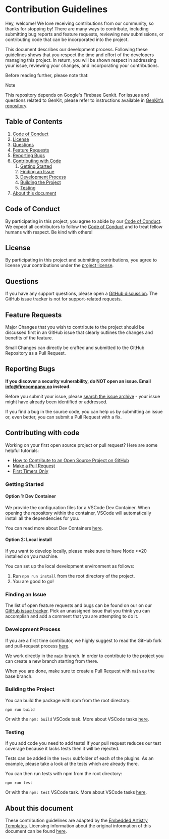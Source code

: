 # Contribution Guidelines

Hey, welcome! We love receiving contributions from our community, so thanks for stopping by! There are many ways to contribute, including submitting bug reports and feature requests, reviewing new submissions, or contributing code that can be incorporated into the project.

This document describes our development process. Following these guidelines shows that you respect the time and effort of the developers managing this project. In return, you will be shown respect in addressing your issue, reviewing your changes, and incorporating your contributions.

Before reading further, please note that:

> [!NOTE]  
> This repository depends on Google's Firebase Genkit. For issues and questions related to GenKit, please refer to instructions available in [GenKit's repository](https://github.com/firebase/genkit).

## Table of Contents

1. [Code of Conduct](#code-of-conduct)
2. [License](#license)
3. [Questions](#questions)
4. [Feature Requests](#feature-requests)
5. [Reporting Bugs](#reporting-bugs)
6. [Contributing with Code](#contributing-with-code)
   1. [Getting Started](#getting-started)
   2. [Finding an Issue](#finding-an-issue)
   3. [Development Process](#development-process)
   4. [Building the Project](#building-the-project)
   5. [Testing](#testing)
7. [About this document](#about-this-document)

## Code of Conduct

By participating in this project, you agree to abide by our [Code of Conduct](CODE_OF_CONDUCT.md). We expect all contributors to follow the [Code of Conduct](CODE_OF_CONDUCT.md) and to treat fellow humans with respect. Be kind with others!

## License

By participating in this project and submitting contributions, you agree to license your contributions under the [project license](LICENSE).

## Questions

If you have any support questions, please open a [GitHub discussion](https://github.com/TheFireCo/genkit-plugins/discussions). The GitHub issue tracker is not for support-related requests.

## Feature Requests

Major Changes that you wish to contribute to the project should be discussed first in an GitHub issue that clearly outlines the changes and benefits of the feature.

Small Changes can directly be crafted and submitted to the GitHub Repository as a Pull Request.

## Reporting Bugs

**If you discover a security vulnerability, do NOT open an issue. Email info@firecompany.co instead.**

Before you submit your issue, please [search the issue archive](https://github.com/TheFireCo/genkit-plugins/issues) - your issue might have already been identified or addressed.

If you find a bug in the source code, you can help us by submitting an issue or, even better, you can submit a Pull Request with a fix.

## Contributing with code

Working on your first open source project or pull request? Here are some helpful tutorials:

- [How to Contribute to an Open Source Project on GitHub](https://egghead.io/courses/how-to-contribute-to-an-open-source-project-on-github)
- [Make a Pull Request](https://makeapullrequest.com/)
- [First Timers Only](http://www.firsttimersonly.com)

### Getting Started

#### Option 1: Dev Container

We provide the configuration files for a VSCode Dev Container. When opening the repository within the container, VSCode will automatically install all the dependencies for you.

You can read more about Dev Containers [here](https://code.visualstudio.com/docs/devcontainers/containers).

#### Option 2: Local install

If you want to develop locally, please make sure to have Node >=20 installed on you machine.

You can set up the local development environment as follows:

1. Run `npm run install` from the root directory of the project.
2. You are good to go!

### Finding an Issue

The list of open feature requests and bugs can be found on our on our [GitHub issue tracker](https://github.com/TheFireCo/genkit-plugins/issues). Pick an unassigned issue that you think you can accomplish and add a comment that you are attempting to do it.

### Development Process

If you are a first time contributor, we highly suggest to read the GitHub fork and pull-request process [here](https://gist.github.com/Chaser324/ce0505fbed06b947d962).

We work directly in the `main` branch. In order to contribute to the project you can create a new branch starting from there.

When you are done, make sure to create a Pull Request with `main` as the base branch.

### Building the Project

You can build the package with npm from the root directory:

```
npm run build
```

Or with the `npm: build` VSCode task. More about VSCode tasks [here](https://code.visualstudio.com/Docs/editor/tasks).

### Testing

If you add code you need to add tests! If your pull request reduces our test coverage because it lacks tests then it will be rejected.

Tests can be added in the `tests` subfolder of each of the plugins. As an example, please take a look at the tests which are already there.

You can then run tests with npm from the root directory:

```
npm run test
```

Or with the `npm: test` VSCode task. More about VSCode tasks [here](https://code.visualstudio.com/Docs/editor/tasks).

## About this document

These contribution guidelines are adapted by the [Embedded Artistry Templates](https://github.com/embeddedartistry/templates). Licensing information about the original information of this document can be found [here](https://github.com/embeddedartistry/templates/blob/master/LICENSE).
